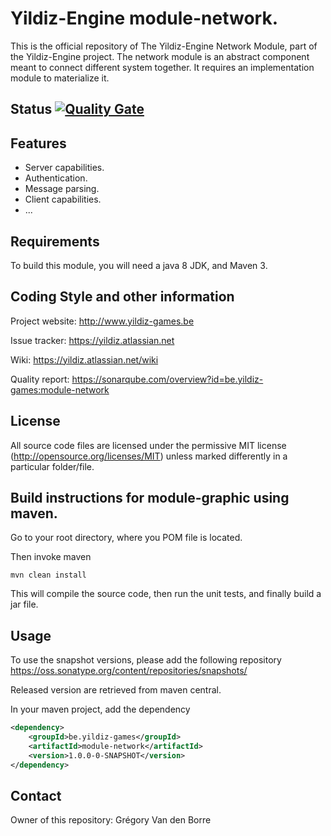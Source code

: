 # Yildiz-Engine module-network.

This is the official repository of The Yildiz-Engine Network Module, part of the Yildiz-Engine project.
The network module is an abstract component meant to connect different system together.
It requires an implementation module to materialize it.

## Status [![Quality Gate](https://www.sonarqube.com/api/badges/gate?key=be.yildiz-games:module-network)](https://sonarqube.com/overview?id=be.yildiz-games:module-network)

## Features

* Server capabilities.
* Authentication.
* Message parsing.
* Client capabilities.
* ...

## Requirements

To build this module, you will need a java 8 JDK, and Maven 3.

## Coding Style and other information

Project website:
http://www.yildiz-games.be

Issue tracker:
https://yildiz.atlassian.net

Wiki:
https://yildiz.atlassian.net/wiki

Quality report:
https://sonarqube.com/overview?id=be.yildiz-games:module-network

## License

All source code files are licensed under the permissive MIT license
(http://opensource.org/licenses/MIT) unless marked differently in a particular folder/file.
## Build instructions for module-graphic using maven.

Go to your root directory, where you POM file is located.

Then invoke maven

	mvn clean install

This will compile the source code, then run the unit tests, and finally build a jar file.

## Usage

To use the snapshot versions, please add the following repository
https://oss.sonatype.org/content/repositories/snapshots/

Released version are retrieved from maven central.

In your maven project, add the dependency

```xml
<dependency>
    <groupId>be.yildiz-games</groupId>
    <artifactId>module-network</artifactId>
    <version>1.0.0-0-SNAPSHOT</version>
</dependency>
```
## Contact
Owner of this repository: Grégory Van den Borre